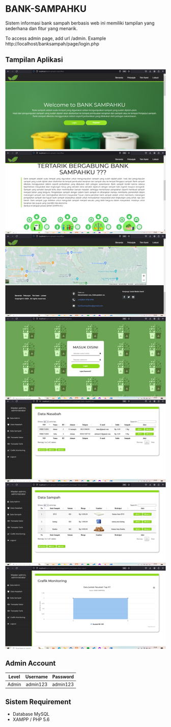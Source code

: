 # BANK-SAMPAHKU
Sistem informasi bank sampah berbasis web ini memiliki tampilan yang sederhana dan fitur yang menarik.

To access admin page, add url /admin. Example http://localhost/banksampah/page/login.php

## Tampilan Aplikasi
![ss](asset2/ss1.png)
![ss](asset2/ss2.png)
![ss](asset2/ss3.png)
![ss](asset2/ss4.png)
![ss](asset2/ss5.png)
![ss](asset2/ss6.png)
![ss](asset2/ss7.png)

## Admin Account
|   Level   | Username  | Password   |
|:---------:|:---------:|-----------:|
| Admin     | admin123  | admin123   |

## Sistem Requirement
- Database MySQL
- XAMPP / PHP 5.6
